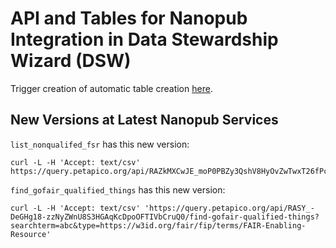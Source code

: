 # API and Tables for Nanopub Integration in Data Stewardship Wizard (DSW)

Trigger creation of automatic table creation [here](https://github.com/peta-pico/dsw-nanopub-api/actions/workflows/make_tables.yml).

## New Versions at Latest Nanopub Services

`list_nonqualifed_fsr` has this new version:

    curl -L -H 'Accept: text/csv' https://query.petapico.org/api/RAZkMXCwJE_moP0PBZy3QshV8HyOvZwTwxT26fPcAXh7k/list_nonqualifed_fsr

`find_gofair_qualified_things` has this new version:

    curl -L -H 'Accept: text/csv' 'https://query.petapico.org/api/RASY_-DeGHg18-zzNyZWnU8S3HGAqKcDpoOFTIVbCruQ0/find-gofair-qualified-things?searchterm=abc&type=https://w3id.org/fair/fip/terms/FAIR-Enabling-Resource'
